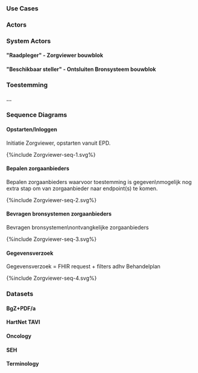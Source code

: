 ### Use Cases

### Actors

### System Actors

#### "Raadpleger" - Zorgviewer bouwblok

#### "Beschikbaar steller" - Ontsluiten Bronsysteem bouwblok

### Toestemming

#### ...

### Sequence Diagrams

#### Opstarten/Inloggen

Initiatie Zorgviewer, opstarten vanuit EPD. 
<div>
{%include Zorgviewer-seq-1.svg%}
</div>

#### Bepalen zorgaanbieders

Bepalen zorgaanbieders waarvoor toestemming is gegeven\nmogelijk nog extra stap om van zorgaanbieder naar endpoint(s) te komen.
<div>
{%include Zorgviewer-seq-2.svg%}
</div>

#### Bevragen bronsystemen zorgaanbieders

Bevragen bronsystemen\nontvangkelijke zorgaanbieders
<div>
{%include Zorgviewer-seq-3.svg%}
</div>

#### Gegevensverzoek

Gegevensverzoek = FHIR request + filters adhv Behandelplan
<div>
{%include Zorgviewer-seq-4.svg%}
</div>

### Datasets

#### BgZ+PDF/a

#### HartNet TAVI

#### Oncology

#### SEH

#### Terminology